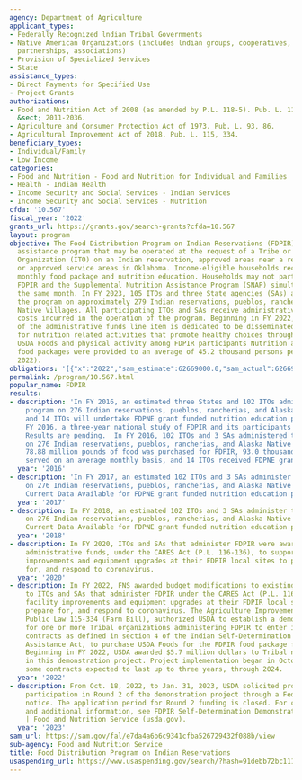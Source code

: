 ```yaml
---
agency: Department of Agriculture
applicant_types:
- Federally Recognized lndian Tribal Governments
- Native American Organizations (includes lndian groups, cooperatives, corporations,
  partnerships, associations)
- Provision of Specialized Services
- State
assistance_types:
- Direct Payments for Specified Use
- Project Grants
authorizations:
- Food and Nutrition Act of 2008 (as amended by P.L. 118-5). Pub. L. 110, 246. 7 U.S.C.
  &sect; 2011-2036.
- Agriculture and Consumer Protection Act of 1973. Pub. L. 93, 86.
- Agricultural Improvement Act of 2018. Pub. L. 115, 334.
beneficiary_types:
- Individual/Family
- Low Income
categories:
- Food and Nutrition - Food and Nutrition for Individual and Families
- Health - Indian Health
- Income Security and Social Services - Indian Services
- Income Security and Social Services - Nutrition
cfda: '10.567'
fiscal_year: '2022'
grants_url: https://grants.gov/search-grants?cfda=10.567
layout: program
objective: The Food Distribution Program on Indian Reservations (FDPIR) is a nutrition
  assistance program that may be operated at the request of a Tribe or Indian Tribal
  Organization (ITO) on an Indian reservation, approved areas near a reservation,
  or approved service areas in Oklahoma. Income-eligible households receive a supplemental
  monthly food package and nutrition education. Households may not participate in
  FDPIR and the Supplemental Nutrition Assistance Program (SNAP) simultaneously in
  the same month. In FY 2023, 105 ITOs and three State agencies (SAs) administered
  the program on approximately 279 Indian reservations, pueblos, rancherias, and Alaska
  Native Villages. All participating ITOs and SAs receive administrative funding for
  costs incurred in the operation of the program. Beginning in FY 2022, $4 million
  of the administrative funds line item is dedicated to be disseminated to FDPIR ITOs
  for nutrition related activities that promote healthy choices through the use of
  USDA Foods and physical activity among FDPIR participants Nutrition assistance and
  food packages were provided to an average of 45.2 thousand persons per month (FY
  2022).
obligations: '[{"x":"2022","sam_estimate":62669000.0,"sam_actual":62669000.0,"usa_spending_actual":57801449.8},{"x":"2023","sam_estimate":63000000.0,"sam_actual":0.0,"usa_spending_actual":69097926.9},{"x":"2024","sam_estimate":68600000.0,"sam_actual":0.0,"usa_spending_actual":68568531.0}]'
permalink: /program/10.567.html
popular_name: FDPIR
results:
- description: 'In FY 2016, an estimated three States and 102 ITOs administer the
    program on 276 Indian reservations, pueblos, rancherias, and Alaska Native Villages,
    and 14 ITOs will undertake FDPNE grant funded nutrition education projects. In
    FY 2016, a three-year national study of FDPIR and its participants was completed.
    Results are pending.  In FY 2016, 102 ITOs and 3 SAs administered the program
    on 276 Indian reservations, pueblos, rancherias, and Alaska Native Villages. Approximately
    78.88 million pounds of food was purchased for FDPIR, 93.0 thousand people were
    served on an average monthly basis, and 14 ITOs received FDPNE grants. '
  year: '2016'
- description: 'In FY 2017, an estimated 102 ITOs and 3 SAs administer the program
    on 276 Indian reservations, pueblos, rancherias, and Alaska Native Villages. No
    Current Data Available for FDPNE grant funded nutrition education projects.  '
  year: '2017'
- description: In FY 2018, an estimated 102 ITOs and 3 SAs administer the program
    on 276 Indian reservations, pueblos, rancherias, and Alaska Native Villages. No
    Current Data Available for FDPNE grant funded nutrition education projects.
  year: '2018'
- description: In FY 2020, ITOs and SAs that administer FDPIR were awarded additional
    administrative funds, under the CARES Act (P.L. 116-136), to support facility
    improvements and equipment upgrades at their FDPIR local sites to prevent, prepare
    for, and respond to coronavirus.
  year: '2020'
- description: In FY 2022, FNS awarded budget modifications to existing grants awarded
    to ITOs and SAs that administer FDPIR under the CARES Act (P.L. 116-136), to support
    facility improvements and equipment upgrades at their FDPIR local sites to prevent,
    prepare for, and respond to coronavirus. The Agriculture Improvement Act of 2018,
    Public Law 115-334 (Farm Bill), authorized USDA to establish a demonstration project
    for one or more Tribal organizations administering FDPIR to enter into self-determination
    contracts as defined in section 4 of the Indian Self-Determination and Education
    Assistance Act, to purchase USDA Foods for the FDPIR food package for their tribe.
    Beginning in FY 2022, USDA awarded $5.7 million dollars to Tribal nations participating
    in this demonstration project. Project implementation began in October 2021 with
    some contracts expected to last up to three years, through 2024.
  year: '2022'
- description: From Oct. 18, 2022, to Jan. 31, 2023, USDA solicited proposals for
    participation in Round 2 of the demonstration project through a Federal Register
    notice. The application period for Round 2 funding is closed. For current status
    and additional information, see FDPIR Self-Determination Demonstration Project
    | Food and Nutrition Service (usda.gov).
  year: '2023'
sam_url: https://sam.gov/fal/e7da4a6b6c9341cfba526729432f088b/view
sub-agency: Food and Nutrition Service
title: Food Distribution Program on Indian Reservations
usaspending_url: https://www.usaspending.gov/search/?hash=91debb72bc11185d77a5c908770e08bc
---
```

